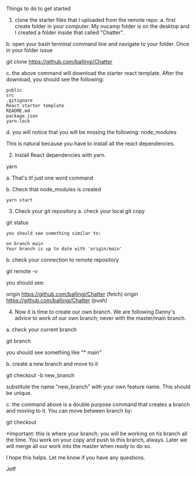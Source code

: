 Things to do to get started

1. clone the starter files that I uploaded from the remote repo:
  a. first create folder in your computer.  My nucamp folder is on the desktop and I created a folder inside that called "Chatter".  

  b. open your bash terminal command line and navigate to your folder.  Once in your folder issue 

  git clone https://github.com/ballingj/Chatter

  c. the above command will download the starter react template.  After the download, you should see the following:

    public
    src
    .gitignore
    React starter template
    README.md
    package.json
    yarn.lock

  d. you will notice that you will be missing the following:
  node_modules

  This is natural because you have to install all the react dependencies.

2.  Install React dependencies with yarn.

  yarn

  a. That's it!  just one word command

  b. Check that node_modules is created

    yarn start

3. Check your git repository
  a. check your local git copy

  git status

    you should see something similar to:
   
    on branch main
    Your branch is up to date with 'origin/main'
  
  b. check your connection to remote repository

  git remote -v

  you should see:

  origin  https://github.com/ballingj/Chatter (fetch)
  origin  https://github.com/ballingj/Chatter (push)

4. Now it is time to create our own branch.  We are following Danny's advice to work of our own branch; never with the master/main branch.

  a. check your current branch

  git branch

  you should see something like "* main"

  b. create a new branch and move to it

  git checkout -b new_branch 

  substitute the name "new_branch" with your own feature name.  This should be unique.

  c. the command above is a double purpose command that creates a branch and moving to it.  You can move between branch by:  
  
  git checkout <branch-name>

  *Important: this is where your branch; you will be working on tis branch all the time.  You work on your copy and push to this branch, always.    Later we will merge all our work into the master when ready to do so.

  I hope this helps.  Let me know if you have any questions.

  Jeff

